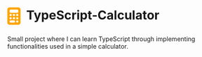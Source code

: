 <h1><sub><sub><img src="https://raw.githubusercontent.com/ole-kristian-rudjord/TypeScript-Calculator/51f219e50ac06c50762023ba6874c488f2b85af3/favicon.svg" height="40px"></sub></sub>&nbsp;&nbsp;TypeScript-Calculator</h1>
<p>Small project where I can learn TypeScript through implementing functionalities used in a simple calculator.</p>
